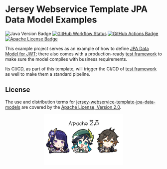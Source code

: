 Jersey Webservice Template JPA Data Model Examples
==================================================

![Java Version Badge][Java Version Badge]
[![GitHub Workflow Status][GitHub Workflow Status]](https://github.com/QubitPi/jersey-webservice-template-jpa-data-models/actions/workflows/ci-cd.yml)
[![GitHub Actions Badge](https://img.shields.io/badge/GitHub%20Actions%20CI/CD-2088FF?style=for-the-badge&logo=githubactions&logoColor=white)](https://github.com/QubitPi/jersey-webservice-template-jpa-data-models/actions/workflows/ci-cd.yml)
[![Apache License Badge]](https://www.apache.org/licenses/LICENSE-2.0)

This example project serves as an example of how to define [JPA Data Model for JWT]; there also comes with a
production-ready [test framework] to make sure the model compiles with business requirements.

Its CI/CD, as part of this template, will trigger the CI/CD of [test framework] as well to make them a standard
pipeline.

License
-------

The use and distribution terms for [jersey-webservice-template-jpa-data-models] are covered by the
[Apache License, Version 2.0][Apache License, Version 2.0].

<div align="center">
    <a href="https://opensource.org/licenses">
        <img align="center" width="50%" alt="License Illustration" src="https://github.com/QubitPi/QubitPi/blob/master/img/apache-2.png?raw=true">
    </a>
</div>

[Apache License Badge]: https://img.shields.io/badge/Apache%202.0-F25910.svg?style=for-the-badge&logo=Apache&logoColor=white
[Apache License, Version 2.0]: http://www.apache.org/licenses/LICENSE-2.0.html

[GitHub Workflow Status]: https://img.shields.io/github/actions/workflow/status/QubitPi/jersey-webservice-template-jpa-data-models/ci-cd.yml?branch=master&logo=github&style=for-the-badge

[Java Version Badge]: https://img.shields.io/badge/Java-17-brightgreen?style=for-the-badge&logo=OpenJDK&logoColor=white
[jersey-webservice-template-jpa-data-models]: https://qubitpi.github.io/jersey-webservice-template-jpa-data-models/
[JPA Data Model for JWT]: https://qubitpi.github.io/jersey-webservice-template/docs/elide/data-model

[test framework]: https://github.com/QubitPi/jersey-webservice-template-jpa-data-models-acceptance-tests

